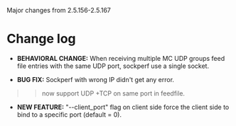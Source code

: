 Major changes from 2.5.156-2.5.167
# Change log #

  * **BEHAVIORAL CHANGE:** When receiving multiple MC UDP groups feed file entries with the same UDP port, sockperf use a single socket.

  * **BUG FIX:** Sockperf with wrong IP didn't get any error.
> > now support UDP +TCP on same port in feedfile.

  * **NEW FEATURE:** "--client\_port" flag on client side force the client side to bind to a specific port (default = 0).